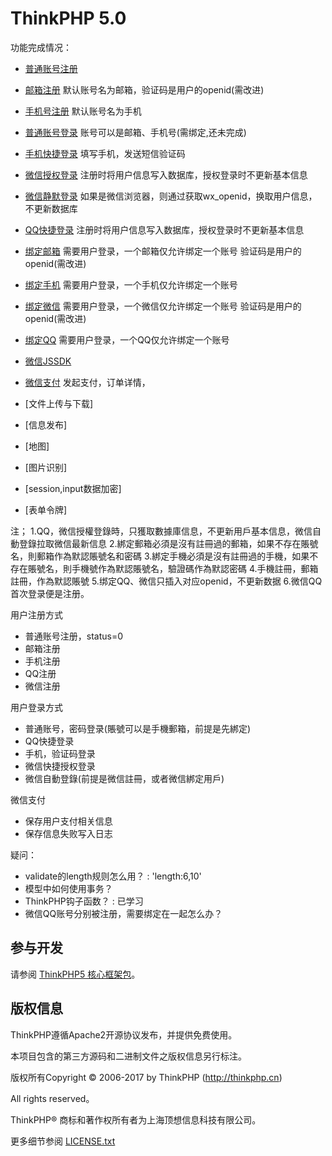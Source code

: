 ThinkPHP 5.0
===============

功能完成情况：
 + [普通账号注册](http://www.jiangyang.me/index/index/register)
 + [邮箱注册](http://www.jiangyang.me/index/index/mailreg)
   默认账号名为邮箱，验证码是用户的openid(需改进)
 + [手机号注册](http://www.jiangyang.me/index/index/phonereg)
   默认账号名为手机


 + [普通账号登录](http://www.jiangyang.me/index/User/login)
   账号可以是邮箱、手机号(需绑定,还未完成)
 + [手机快捷登录](http://www.jiangyang.me/index/User/phonelogin)
   填写手机，发送短信验证码
 + [微信授权登录](http://www.jiangyang.me/index/Oauth/wxLogin)
   注册时将用户信息写入数据库，授权登录时不更新基本信息
 + [微信静默登录](http://www.jiangyang.me/index/Oauth/wxAutoLogin)
   如果是微信浏览器，则通过获取wx_openid，换取用户信息，不更新数据库
 + [QQ快捷登录](http://www.jiangyang.me/index/Oauth/qq_login)
   注册时将用户信息写入数据库，授权登录时不更新基本信息


 + [绑定邮箱](http://www.jiangyang.me/index/index/bindmail) 
   需要用户登录，一个邮箱仅允许绑定一个账号
   验证码是用户的openid(需改进)
 + [绑定手机](http://www.jiangyang.me/index/index/bindphone)
   需要用户登录，一个手机仅允许绑定一个账号
 + [绑定微信](http://www.jiangyang.me/index/Oauth/bindWX) 
   需要用户登录，一个微信仅允许绑定一个账号
   验证码是用户的openid(需改进)
 + [绑定QQ](http://www.jiangyang.me/index/Oauth/bindQQ)
   需要用户登录，一个QQ仅允许绑定一个账号


 + [微信JSSDK](http://www.jiangyang.me/index/index/wxjssdk)

 + [微信支付](http://www.jiangyang.me/index/index/wxpay)
   发起支付，订单详情，

 + [文件上传与下载]
 + [信息发布]
 + [地图]
 + [图片识别]
 + [session,input数据加密]
 + [表单令牌]


注；
1.QQ，微信授權登錄時，只獲取數據庫信息，不更新用戶基本信息，微信自動登錄拉取微信最新信息
2.綁定郵箱必須是沒有註冊過的郵箱，如果不存在賬號名，則郵箱作為默認賬號名和密碼
3.綁定手機必須是沒有註冊過的手機，如果不存在賬號名，則手機號作為默認賬號名，驗證碼作為默認密碼
4.手機註冊，郵箱註冊，作為默認賬號
5.绑定QQ、微信只插入对应openid，不更新数据
6.微信QQ首次登录便是注册。

 用户注册方式
 + 普通账号注册，status=0
 + 邮箱注册
 + 手机注册
 + QQ注册
 + 微信注册

 用户登录方式
 + 普通账号，密码登录(賬號可以是手機郵箱，前提是先綁定)
 + QQ快捷登录
 + 手机，验证码登录
 + 微信快捷授权登录
 + 微信自動登錄(前提是微信註冊，或者微信綁定用戶)

 微信支付
 + 保存用户支付相关信息
 + 保存信息失败写入日志

疑问：
 - validate的length规则怎么用？
 : 'length:6,10'
 - 模型中如何使用事务？
 - ThinkPHP钩子函数？
 : 已学习
 - 微信QQ账号分别被注册，需要绑定在一起怎么办？











## 参与开发
请参阅 [ThinkPHP5 核心框架包](https://github.com/top-think/framework)。

## 版权信息

ThinkPHP遵循Apache2开源协议发布，并提供免费使用。

本项目包含的第三方源码和二进制文件之版权信息另行标注。

版权所有Copyright © 2006-2017 by ThinkPHP (http://thinkphp.cn)

All rights reserved。

ThinkPHP® 商标和著作权所有者为上海顶想信息科技有限公司。

更多细节参阅 [LICENSE.txt](LICENSE.txt)
